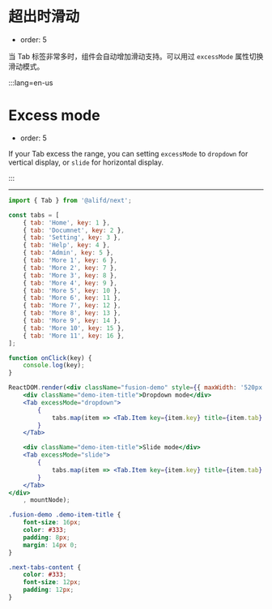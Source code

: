 # 超出时滑动

- order: 5

当 Tab 标签非常多时，组件会自动增加滑动支持。可以用过 `excessMode` 属性切换滑动模式。

:::lang=en-us
# Excess mode

- order: 5

If your Tab excess the range, you can setting `excessMode` to `dropdown` for vertical display, or `slide` for horizontal display.

:::

---

````jsx
import { Tab } from '@alifd/next';

const tabs = [
    { tab: 'Home', key: 1 },
    { tab: 'Documnet', key: 2 },
    { tab: 'Setting', key: 3 },
    { tab: 'Help', key: 4 },
    { tab: 'Admin', key: 5 },
    { tab: 'More 1', key: 6 },
    { tab: 'More 2', key: 7 },
    { tab: 'More 3', key: 8 },
    { tab: 'More 4', key: 9 },
    { tab: 'More 5', key: 10 },
    { tab: 'More 6', key: 11 },
    { tab: 'More 7', key: 12 },
    { tab: 'More 8', key: 13 },
    { tab: 'More 9', key: 14 },
    { tab: 'More 10', key: 15 },
    { tab: 'More 11', key: 16 },
];

function onClick(key) {
    console.log(key);
}

ReactDOM.render(<div className="fusion-demo" style={{ maxWidth: '520px' }}>
    <div className="demo-item-title">Dropdown mode</div>
    <Tab excessMode="dropdown">
        {
            tabs.map(item => <Tab.Item key={item.key} title={item.tab} onClick={onClick}>{item.tab} content, content, content</Tab.Item>)
        }
    </Tab>

    <div className="demo-item-title">Slide mode</div>
    <Tab excessMode="slide">
        {
            tabs.map(item => <Tab.Item key={item.key} title={item.tab} onClick={onClick}>{item.tab} content, content, content</Tab.Item>)
        }
    </Tab>
</div>
    , mountNode);
````

````css
.fusion-demo .demo-item-title {
    font-size: 16px;
    color: #333;
    padding: 8px;
    margin: 14px 0;
}

.next-tabs-content {
    color: #333;
    font-size: 12px;
    padding: 12px;
}
````
